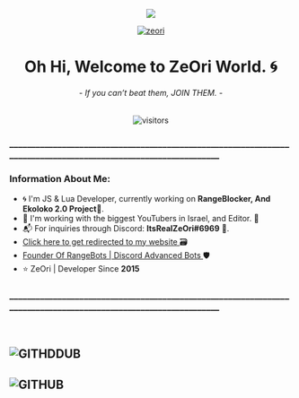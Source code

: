 <p align="center">
    <a href="https://github.com/ZeOri-xyz">
  <img src="https://cdn.discordapp.com/attachments/1033796756577718332/1035901077213675581/github-hero_4.png"/>
    </a>
</p>

<p align="center">
  <a href="https://github.com/ZeOri-xyz">
    <img src="https://discord.c99.nl/widget/theme-4/952562403751641178.png" alt="zeori"/>
     </a>
</p>


<p>
  <h1 align="center"><b>Oh Hi, Welcome to ZeOri World. 🌀</b></h1>
  <h6 align="center"> 
      <i>- If you can’t beat them, JOIN THEM. -</i>
   </h6>
</p>
<p align="center">
    <img align="center" alt="visitors" src="https://gpvc.arturio.dev/ZeOri-xyz" />
</p>



  
  ### ________________________________________________________________________________________________________________

### Information About Me:
- 🌀 I'm JS & Lua Developer, currently working on <strong>RangeBlocker, And Ekoloko 2.0 Project</strong>🌴.
- 👬 I'm working with the biggest YouTubers in Israel, and Editor. 🎥
- 📬 For inquiries through Discord: <strong>ItsRealZeOri#6969</strong> 🌠.
- <a href="https://zeori.black"> Click here to get redirected to my website </a> 🗃️
- <a href="https://rangeblocker.xyz"> Founder Of RangeBots | Discord Advanced Bots </a> 🛡
- ⭐ ZeOri | Developer Since <strong>2015</strong>


### ________________________________________________________________________________________________________________
<br>

## ![GITHDDUB](https://github-readme-stats.vercel.app/api/top-langs/?username=ZeOri-xyz&show_icon=ture&theme=radical)
## ![GITHUB](https://github-readme-stats.vercel.app/api?username=ZeOri-xyz&count_private=true&show_icons=true&theme=radical)
